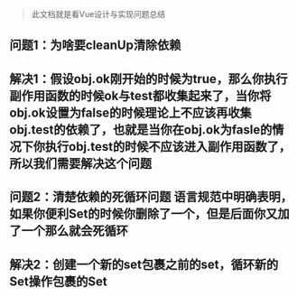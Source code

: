 > 此文档就是看Vue设计与实现问题总结
## 问题1：为啥要cleanUp清除依赖
## 解决1：假设obj.ok刚开始的时候为true，那么你执行副作用函数的时候ok与test都收集起来了，当你将obj.ok设置为false的时候理论上不应该再收集obj.test的依赖了，也就是当你在obj.ok为fasle的情况下你执行obj.test的时候不应该进入副作用函数了，所以我们需要解决这个问题
## 问题2：清楚依赖的死循环问题  语言规范中明确表明，如果你便利Set的时候你删除了一个，但是后面你又加了一个那么就会死循环
## 解决2：创建一个新的set包裹之前的set，循环新的Set操作包裹的Set